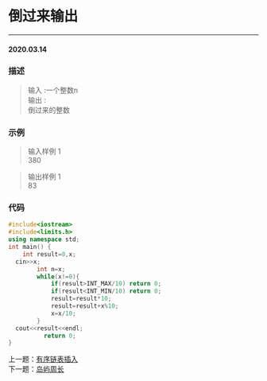 # 倒过来输出
***
#### 2020.03.14

### 描述
>输入 :一个整数n   
输出 :   
倒过来的整数

### 示例
>输入样例 1      
380    

>输出样例 1     
83   

### 代码
```c++
#include<iostream>
#include<limits.h>
using namespace std;
int main() {
	int result=0,x;
  cin>>x;
        int n=x;
        while(x!=0){
            if(result>INT_MAX/10) return 0;
            if(result<INT_MIN/10) return 0;
            result=result*10;
            result=result+x%10;
            x=x/10;
        }
  cout<<result<<endl;
          return 0;
}
```

上一题：[有序链表插入](https://github.com/Lihao-me/College_study/blob/master/CppCourse/006_insertNode.md)   
下一题：[岛屿周长](https://github.com/Lihao-me/College_study/blob/master/CppCourse/008_islandLength.md)  
